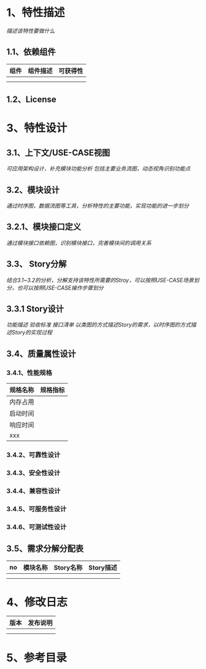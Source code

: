 # 1、特性描述
_描述该特性要做什么_

## 1.1、依赖组件
|组件|组件描述|可获得性|
|:--|:-------|:------|
| | | |
| | | |

## 1.2、License

# 3、特性设计
## 3.1、上下文/USE-CASE视图
_可应用架构设计，补充模块功能分析_
_包括主要业务流图，动态视角识别功能点_

## 3.2、模块设计
_通过时序图，数据流图等工具，分析特性的主要功能，实现功能的进一步划分_

## 3.2.1、模块接口定义
_通过模块接口依赖图，识别模块接口，完善模块间的调用关系_

## 3.3、 Story分解
_结合3.1~3.2的分析，分解支持该特性所需要的Stroy，可以按照USE-CASE场景划分，也可以按照USE-CASE操作步骤划分_

## 3.3.1 Story设计
_功能描述_
_验收标准_
_接口清单_
_以类图的方式描述Story的需求，以时序图的方式描述Story的实现过程_

## 3.4、质量属性设计
### 3.4.1、性能规格
|规格名称|规格指标|
|:--|:-------|
|内存占用| |
|启动时间| |
|响应时间||
|xxx||

### 3.4.2、可靠性设计

### 3.4.3、安全性设计

### 3.4.4、兼容性设计

### 3.4.5、可服务性设计

### 3.4.6、可测试性设计

## 3.5、需求分解分配表
|no|模块名称|Story名称|Story描述|
|:--|:-------|:------|:----|
| | | | |
| | | | |


# 4、修改日志
|版本|发布说明|
|:--|:-------|
|||
|||


# 5、参考目录

